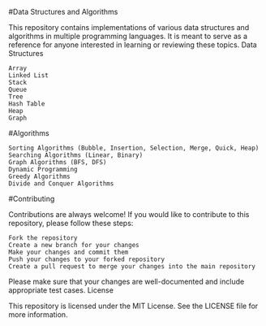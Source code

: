 #Data Structures and Algorithms

This repository contains implementations of various data structures and algorithms in multiple programming languages. It is meant to serve as a reference for anyone interested in learning or reviewing these topics.
Data Structures

    Array
    Linked List
    Stack
    Queue
    Tree
    Hash Table
    Heap
    Graph

#Algorithms

    Sorting Algorithms (Bubble, Insertion, Selection, Merge, Quick, Heap)
    Searching Algorithms (Linear, Binary)
    Graph Algorithms (BFS, DFS)
    Dynamic Programming
    Greedy Algorithms
    Divide and Conquer Algorithms

#Contributing

Contributions are always welcome! If you would like to contribute to this repository, please follow these steps:

    Fork the repository
    Create a new branch for your changes
    Make your changes and commit them
    Push your changes to your forked repository
    Create a pull request to merge your changes into the main repository

Please make sure that your changes are well-documented and include appropriate test cases.
License

This repository is licensed under the MIT License. See the LICENSE file for more information.
